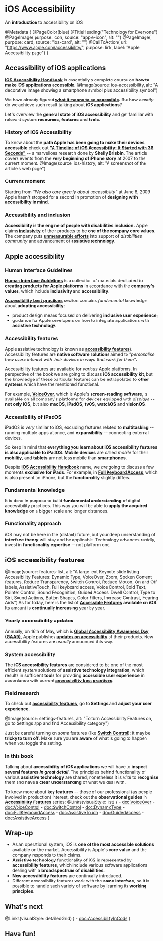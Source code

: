 # iOS Accessibility

An **introduction** to accessibility on iOS 

@Metadata {
    @PageColor(blue)
    @TitleHeading("Technology for Everyone")
    @PageImage(
               purpose: icon, 
               source: "apple-icon", 
               alt: "")
    @PageImage(
               purpose: card, 
               source: "ios-card", 
               alt: "")
    @CallToAction(
                url: "https://www.apple.com/accessibility/",
                purpose: link, 
                label: "Apple Accessibility page")
}

## Accessibility of iOS applications
 [**iOS Accessibility Handbook**](<doc:iOSAccessibilityHandbook>) is essentially a complete course on **how to make *iOS* applications accessible**.
@Image(source: ios-accessibility, alt: "A decorative image showing a smartphone symbol plus accessibility symbol") 

 We have already figured [**what it means to be accessible**](<doc:a11yTerminology>). But how *exactly* do we achieve such result talking about **iOS applications**? 

Let's overview the **general state of iOS accessibility** and get familiar with relevant system **resources**, **features** and **tools**.

### History of iOS Accessibility
To know about the **path Apple has been going to make their devices accessible** check out [**"A Timeline of iOS Accessibility: It Started with 36 Seconds"**](https://www.macstories.net/stories/a-timeline-of-ios-accessibility-it-started-with-36-seconds/) -- a marvellous research done by **Shelly Brisbin**. The article covers events from the **very beginning of iPhone story** at 2007 to the current moment.
@Image(source: ios-history, alt: "A screenshot of the article's web page")

### Current moment
Starting from *“We also care greatly about accessibility”* at June 8, 2009 Apple hasn't stopped for a second in promotion of **designing with accessibility in mind**.

### Accessibility and inclusion
**Accessibility is the engine of people with disabilities inclusion.** Apple claims [**inclusivity**](https://www.apple.com/diversity/) of their products to be **one of the company core values**. The company puts [**unmeasurable efforts**](https://www.apple.com/accessibility) into support of *disabilities community* and advancement of **assistive technology**.

## Apple accessibility
### Human Interface Guidelines 
[**Human Interface Guidelines**](https://developer.apple.com/design/human-interface-guidelines/) is a collection of materials dedicated to **creating products for Apple platforms** in accordance with the **company's values**, which include **inclusivity** and **accessibility**.

[**Accessibility best practices**](https://developer.apple.com/design/human-interface-guidelines/accessibility) section contains *fundamental* knowledge about **adopting accessibility**:
- product design means focused on delivering **inclusive user experience**;
- guidance for Apple developers on how to integrate applications with **assistive technology**.

### Accessibility features
Apple assistive technology is known as [**accessibility features**](https://support.apple.com/en-gb/guide/iphone/iph3e2e4367/ios)). Accessibility features are **native software solutions** aimed to *"personalise how users interact with their devices in ways that work for them"*.

Accessibility features are available for *various* Apple platforms. In perspective of the book we are going to discuss **iOS accessibility kit**, but the knowledge of these particular features can be extrapolated to **other systems** which have the mentioned functional.

For example, [**VoiceOver**](<doc:VoiceOver>), which is Apple's **screen-reading software**, is available on all company's platforms for devices equipped with *displays* -- **not only  iOS**, but also **macOS**, **iPadOS**, **tvOS**, **watchOS** and **visionOS**.

### Accessibility of iPadOS
iPadOS is *very* similar to iOS, excluding features related to **multitasking** -- running multiple apps at once, and **expansibility** -- connecting external devices. 

So keep in mind that **everything you learn about iOS accessibility features is also applicable to iPadOS**. **Mobile devices** are called *mobile* for their **mobility**, and **tablets** are not less mobile than **smartphones**. 

Despite [**iOS Accessibility Handbook**](<doc:iOSAccessibilityHandbook>) name, we *are* going to discuss a few moments **exclusive for iPads**. For example, in [**Full Keyboard Access**](<doc:FullKeyboardAccess>), which is also present on iPhone, but the **functionality** slightly differs. 

### Fundamental knowledge
It is done in purpose to build **fundamental understanding** of digital accessibility practices. This way you will be able to **apply the acquired knowledge** on a bigger scale and longer distances. 

### Functionality approach
iOS may not be here in the (distant) future, but your deep understanding of **interface theory** will stay and be applicable. Technology advances rapidly, invest in **functionality expertise** -- not platform one.

## iOS accessibility features
@Image(source: features-list, alt: "A large text Keynote slide listing Accessibility Features: Dynamic Type, VoiceOver, Zoom, Spoken Content features, Reduce Transparency, Switch Control, Reduce Motion, On and Off labels, AssistiveTouch, Full keyboard access, Voice Control, Bold Text, Pointer Control, Sound Recognition, Guided Access, Dwell Control, Type to Siri, Sound Actions, Button Shapes, Color Filters, Increase Contrast, Hearing Aids")
As for today, here is the list of [**Accessible Features**](<doc:AccessibilityFeatures>) **available on iOS**. Its amount is **continually increasing** year by year. 

### Yearly accessibility updates
Annually, on 16th of May, which is [**Global Accessibility Awareness Day (GAAD)**](https://accessibility.day), Apple publishes [**updates on accessibility**](https://www.apple.com/newsroom/search/?q=global+accessibility+awareness+day) of their products. New accessibility features are *usually* announced this way.

### System accessibility
The **iOS accessibility features** are considered to be one of the most efficient *system* solutions of **assistive technology integration**, which results in sufficient **tools** for providing **accessible user experience** in accordance with current [**accessibility best practices**](<doc:Standards>).

### Field research
To check out [**accessibility features**](<doc:AccessibilityFeatures>), go to **Settings** and **adjust your user experience**.

@Image(source: settings-features, alt: "To turn Accessibility Features on, go to Settings app and find Accessibility category")

Just be careful turning on *some* features (like [**Switch Control**](<doc:SwitchControl>)): it may be **tricky to turn off**. Make sure you are **aware** of what is going to happen when you toggle the setting.

### In this book
Talking about **accessibility of iOS applications** we will have to **inspect several features *in great detail***. The principles behind functionality of various **assistive technology** are shared, nonetheless it is *vital* to **recognise** them and have a **clear understanding** of what we deal with.

To know more about **key features** -- those of our professional (as people involved in production) interest, check out the **observational guides** in [**Accessibility Features**](<doc:AccessibilityFeatures>) series: 
@Links(visualStyle: list) {
    - <doc:VoiceOver>
    - <doc:VoiceControl>
    - <doc:SwitchControl>
    - <doc:DynamicType>
    - <doc:FullKeyboardAccess>
    - <doc:AssistiveTouch>
    - <doc:GuidedAccess>
    - <doc:AssistiveAccess>
}

## Wrap-up
- As an operational system, iOS is **one of the most accessible solutions** available on the market. Accessibility is Apple's **core value** and the company responds to their claims.
- **Assistive technology** functionality of iOS is represented by **accessibility features**, which include various software applications dealing with a **broad spectrum of disabilities**.
- **New accessibility features** are continually introduced.
- Different accessibility features work with the **same interface**, so it is possible to handle such variety of software by learning its **working principles**.

## What's next
 
@Links(visualStyle: detailedGrid) {
    - <doc:AccessibilityInCode>
}

## Have fun!
